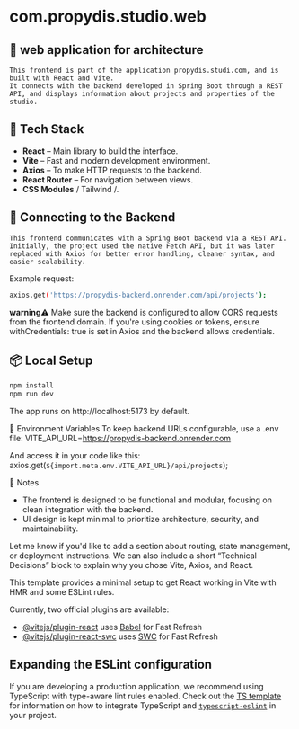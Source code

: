 # com.propydis.studio.web

## 📘 **web application for architecture**

```text
This frontend is part of the application propydis.studi.com, and is built with React and Vite. 
It connects with the backend developed in Spring Boot through a REST API, and displays information about projects and properties of the studio.

```
## 🚀 **Tech Stack**

- **React** – Main library to build the interface.
- **Vite** – Fast and modern development environment.
- **Axios** – To make HTTP requests to the backend.
- **React Router** – For navigation between views.
- **CSS Modules** / Tailwind /.

## 🔗 **Connecting to the Backend**

```text
This frontend communicates with a Spring Boot backend via a REST API. Initially, the project used the native Fetch API, but it was later replaced with Axios for better error handling, cleaner syntax, and easier scalability.

```
Example request:

```bash
axios.get('https://propydis-backend.onrender.com/api/projects');

```

**warning**⚠️ Make sure the backend is configured to allow CORS requests from the frontend domain. If you're using cookies or tokens, ensure withCredentials: true is set in Axios and the backend allows credentials.


## 📦 **Local Setup**

```bash
npm install
npm run dev

```


The app runs on http://localhost:5173 by default.

🔧 Environment Variables
To keep backend URLs configurable, use a .env file:
VITE_API_URL=https://propydis-backend.onrender.com


And access it in your code like this:
axios.get(`${import.meta.env.VITE_API_URL}/api/projects`);



🧠 Notes
- The frontend is designed to be functional and modular, focusing on clean integration with the backend.
- UI design is kept minimal to prioritize architecture, security, and maintainability.

Let me know if you'd like to add a section about routing, state management, or deployment instructions. We can also include a short “Technical Decisions” block to explain why you chose Vite, Axios, and React.





This template provides a minimal setup to get React working in Vite with HMR and some ESLint rules.

Currently, two official plugins are available:

- [@vitejs/plugin-react](https://github.com/vitejs/vite-plugin-react/blob/main/packages/plugin-react) uses [Babel](https://babeljs.io/) for Fast Refresh
- [@vitejs/plugin-react-swc](https://github.com/vitejs/vite-plugin-react/blob/main/packages/plugin-react-swc) uses [SWC](https://swc.rs/) for Fast Refresh

## Expanding the ESLint configuration

If you are developing a production application, we recommend using TypeScript with type-aware lint rules enabled. Check out the [TS template](https://github.com/vitejs/vite/tree/main/packages/create-vite/template-react-ts) for information on how to integrate TypeScript and [`typescript-eslint`](https://typescript-eslint.io) in your project.
